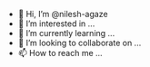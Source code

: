 - 👋 Hi, I’m @nilesh-agaze
- 👀 I’m interested in ...
- 🌱 I’m currently learning ...
- 💞️ I’m looking to collaborate on ...
- 📫 How to reach me ...

<!---
nilesh-agaze/nilesh-agaze is a ✨ special ✨ repository because its `README.md` (this file) appears on your GitHub profile.
You can click the Preview link to take a look at your changes.
--->
